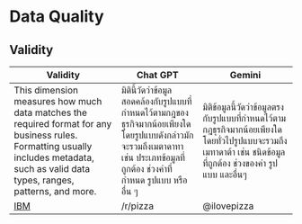 # Data Quality
## Validity

| Validity | Chat GPT   | Gemini     |
| ----- | -------- | ----------- |
| This dimension measures how much data matches the required format for any business rules. Formatting usually includes metadata, such as valid data types, ranges, patterns, and more. | มิตินี้วัดว่าข้อมูลสอดคล้องกับรูปแบบที่กำหนดไว้ตามกฎของธุรกิจมากน้อยเพียงใด โดยรูปแบบดังกล่าวมักจะรวมถึงเมตาดาทา เช่น ประเภทข้อมูลที่ถูกต้อง ช่วงค่าที่กำหนด รูปแบบ หรืออื่น ๆ  | มิติข้อมูลนี้วัดว่าข้อมูลตรงกับรูปแบบที่กำหนดไว้ตามกฎธุรกิจมากน้อยเพียงใด โดยทั่วไปรูปแบบจะรวมถึงเมทาดาต้า เช่น ชนิดข้อมูลที่ถูกต้อง ช่วงของค่า รูปแบบ และอื่นๆ      |
|   [IBM](https://www.ibm.com/topics/data-quality)    | /r/pizza | @ilovepizza |
